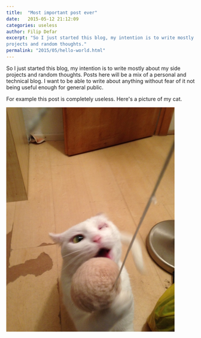 ```yaml
---
title:  "Most important post ever"
date:   2015-05-12 21:12:09
categories: useless
author: Filip Defar
excerpt: "So I just started this blog, my intention is to write mostly about my side
projects and random thoughts."
permalink: "2015/05/hello-world.html"
---
```


So I just started this blog, my intention is to write mostly about my side
projects and random thoughts. Posts here will be a mix of a personal and technical blog.
I want to be able to write about anything without fear of it not being useful
enough for general public.

For example this post is completely useless. Here's a picture of my cat.

![miculja](/images/miculja.jpg)
